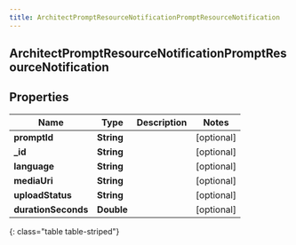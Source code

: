 ```yaml
---
title: ArchitectPromptResourceNotificationPromptResourceNotification
---
```

## ArchitectPromptResourceNotificationPromptResourceNotification

## Properties

|Name | Type | Description | Notes|
|------------ | ------------- | ------------- | -------------|
| **promptId** | **String** |  | [optional] |
| **_id** | **String** |  | [optional] |
| **language** | **String** |  | [optional] |
| **mediaUri** | **String** |  | [optional] |
| **uploadStatus** | **String** |  | [optional] |
| **durationSeconds** | **Double** |  | [optional] |
{: class="table table-striped"}


